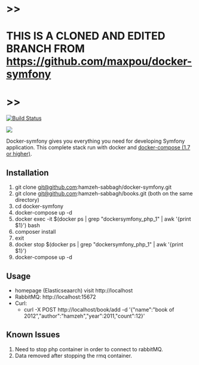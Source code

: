 # >>
# THIS IS A CLONED AND EDITED BRANCH FROM https://github.com/maxpou/docker-symfony
# >>

[![Build Status](https://travis-ci.org/maxpou/docker-symfony.svg?branch=master)](https://travis-ci.org/maxpou/docker-symfony)

![](doc/schema.png)

Docker-symfony gives you everything you need for developing Symfony application. This complete stack run with docker and [docker-compose (1.7 or higher)](https://docs.docker.com/compose/).



## Installation

1. git clone git@github.com:hamzeh-sabbagh/docker-symfony.git
2. git clone git@github.com:hamzeh-sabbagh/books.git (both on the same directory)
3. cd docker-symfony
4. docker-compose up -d
7. docker exec -it $(docker ps | grep "dockersymfony_php_1" | awk '{print $1}') bash
8. composer install
9. exit
5. docker stop $(docker ps | grep "dockersymfony_php_1" | awk '{print $1}')
6. docker-compose up -d


## Usage

* homepage (Elasticseaarch) visit http://localhost 
* RabbitMQ: http://localhost:15672
* Curl: 
    - curl -X POST http://localhost/book/add -d '{"name":"book of 2012","author":"hamzeh","year":2011,"count":12}'

## Known Issues

1. Need to stop php container in order to connect to rabbitMQ.
2. Data removed after stopping the rmq container.

